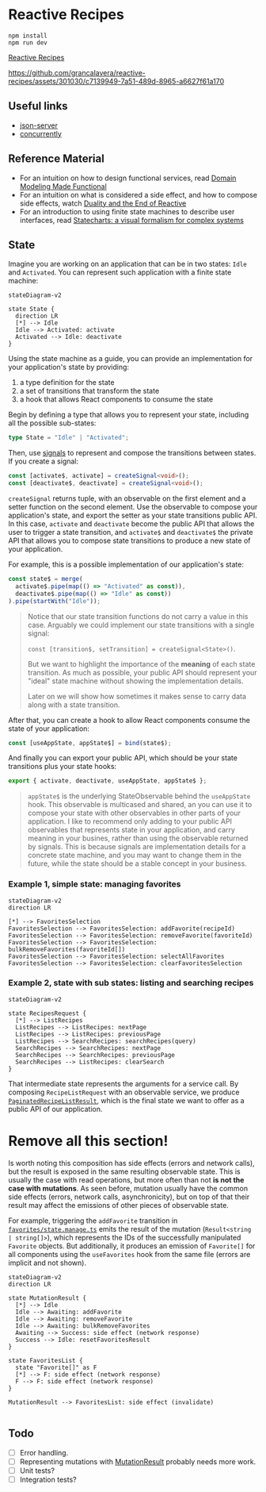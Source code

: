 # Reactive Recipes

```
npm install
npm run dev
```

[Reactive Recipes](http://localhost:5173)

https://github.com/grancalavera/reactive-recipes/assets/301030/c7139949-7a51-489d-8965-a6627f61a170

## Useful links

- [json-server](https://github.com/typicode/json-server)
- [concurrently](https://github.com/open-cli-tools/concurrently)

## Reference Material

- For an intuition on how to design functional services, read [Domain Modeling Made Functional](https://pragprog.com/titles/swdddf/domain-modeling-made-functional/)
- For an intuition on what is considered a side effect, and how to compose side effects, watch [Duality and the End of Reactive](https://youtu.be/SVYGmGYXLpY?si=SC6OFZWVsHUSIXEBb)
- For an introduction to using finite state machines to describe user interfaces, read [Statecharts: a visual formalism for complex systems
  ](https://www.sciencedirect.com/science/article/pii/0167642387900359)

## State

Imagine you are working on an application that can be in two states: `Idle` and `Activated`. You can represent such application with a finite state machine:

```mermaid
stateDiagram-v2

state State {
  direction LR
  [*] --> Idle
  Idle --> Activated: activate
  Activated --> Idle: deactivate
}
```

Using the state machine as a guide, you can provide an implementation for your application's state by providing:

1. a type definition for the state
1. a set of transitions that transform the state
1. a hook that allows React components to consume the state

Begin by defining a type that allows you to represent your state, including all the possible sub-states:

```typescript
type State = "Idle" | "Activated";
```

Then, use [signals](https://react-rxjs.org/docs/api/utils/createSignal) to represent and compose the transitions between states. If you create a signal:

```typescript
const [activate$, activate] = createSignal<void>();
const [deactivate$, deactivate] = createSignal<void>();
```

`createSignal` returns tuple, with an observable on the first element and a setter function on the second element. Use the observable to compose your application's state, and export the setter as your state transitions public API. In this case, `activate` and `deactivate` become the public API that allows the user to trigger a state transition, and `activate$` and `deactivate$` the private API that allows you to compose state transitions to produce a new state of your application.

For example, this is a possible implementation of our application's state:

```typescript
const state$ = merge(
  activate$.pipe(map(() => "Activated" as const)),
  deactivate$.pipe(map(() => "Idle" as const))
).pipe(startWith("Idle"));
```

> Notice that our state transition functions do not carry a value in this case. Arguably we could implement our state
> transitions with a single signal:
>
> `const [transition$, setTransition] = createSignal<State>()`.
>
> But we want to highlight the importance of the **meaning** of each state transition. As much as possible, your public
> API should represent your "ideal" state machine without showing the implementation details.
>
> Later on we will show how sometimes it makes sense to carry data along with a state transition.

After that, you can create a hook to allow React components consume the state of your application:

```typescript
const [useAppState, appState$] = bind(state$);
```

And finally you can export your public API, which should be your state transitions plus your state hooks:

```typescript
export { activate, deactivate, useAppState, appState$ };
```

> `appState$` is the underlying StateObservable behind the `useAppState` hook. This observable is multicased and shared, an you can use it to compose your state with other observables in other parts of your application. I like to recommend only adding to your public API observables that represents state in your application, and carry meaning in your busines, rather than using the observable returned by signals. This is because signals are implementation details for a concrete state machine, and you may want to change them in the future, while the state should be a stable concept in your business.

### Example 1, simple state: managing favorites

```mermaid
stateDiagram-v2
direction LR

[*] --> FavoritesSelection
FavoritesSelection --> FavoritesSelection: addFavorite(recipeId)
FavoritesSelection --> FavoritesSelection: removeFavorite(favoriteId)
FavoritesSelection --> FavoritesSelection: bulkRemoveFavorites(favoriteId[])
FavoritesSelection --> FavoritesSelection: selectAllFavorites
FavoritesSelection --> FavoritesSelection: clearFavoritesSelection
```

### Example 2, state with sub states: listing and searching recipes

```mermaid
stateDiagram-v2

state RecipesRequest {
  [*] --> ListRecipes
  ListRecipes --> ListRecipes: nextPage
  ListRecipes --> ListRecipes: previousPage
  ListRecipes --> SearchRecipes: searchRecipes(query)
  SearchRecipes --> SearchRecipes: nextPage
  SearchRecipes --> SearchRecipes: previousPage
  SearchRecipes --> ListRecipes: clearSearch
}
```

That intermediate state represents the arguments for a service call. By composing `RecipeListRequest` with an observable service, we produce [`PaginatedRecipeListResult`](src/recipes/model.ts), which is the final state we want to offer as a public API of our application.

# Remove all this section!

Is worth noting this composition has side effects (errors and network calls), but the result is exposed in the same resulting observable state. This is usually the case with read operations, but more often than not **is not the case with mutations**. As seen before, mutation usually have the common side effects (errors, network calls, asynchronicity), but on top of that their result may affect the emissions of other pieces of observable state.

For example, triggering the `addFavorite` transition in [`favorites/state.manage.ts`](src/favorites/state.manage.ts) emits the result of the mutation (`Result<string | string[]>`), which represents the IDs of the successfully manipulated `Favorite` objects. But additionally, it produces an emission of `Favorite[]` for all components using the `useFavorites` hook from the same file (errors are implicit and not shown).

```mermaid
stateDiagram-v2
direction LR

state MutationResult {
  [*] --> Idle
  Idle --> Awaiting: addFavorite
  Idle --> Awaiting: removeFavorite
  Idle --> Awaiting: bulkRemoveFavorites
  Awaiting --> Success: side effect (network response)
  Success --> Idle: resetFavoritesResult
}

state FavoritesList {
  state "Favorite[]" as F
  [*] --> F: side effect (network response)
  F --> F: side effect (network response)
}

MutationResult --> FavoritesList: side effect (invalidate)


```

## Todo

- [ ] Error handling.
- [ ] Representing mutations with [MutationResult](src/lib/mutation.ts) probably needs more work.
- [ ] Unit tests?
- [ ] Integration tests?
